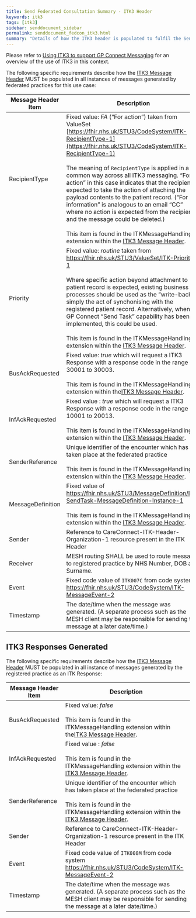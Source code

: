 ```yaml
---
title: Send Federated Consultation Summary - ITK3 Header
keywords: itk3
tags: [itk3]
sidebar: senddocument_sidebar
permalink: senddocument_fedcon_itk3.html
summary: "Details of how the ITK3 header is populated to fulfil the Send Federated Consultation use case"
---
```


Please refer to [Using ITK3 to support GP Connect Messaging](integration_itk3.html) for an overview of the use of ITK3 in this context.

The following specific requirements describe how the [ITK3 Message Header](https://fhir.nhs.uk/STU3/StructureDefinition/ITK-MessageHeader-2) MUST be populated in all instances of messages generated by federated practices for this use case:


| Message Header Item |	Description |
| ------------------- | ------------ |
| RecipientType | Fixed value: *FA* (“For action”) taken from ValueSet [https://fhir.nhs.uk/STU3/CodeSystem/ITK-RecipientType-1](https://fhir.nhs.uk/STU3/CodeSystem/ITK-RecipientType-1) <br/>  <br/>  The meaning of `RecipientType` is applied in a common way across all ITK3 messaging.  “For action” in this case indicates that the recipient is expected to take the action of attaching the payload contents to the patient record. (“For information” is analogous to an email “CC” where no action is expected from the recipient, and the message could be deleted.) <br/>  <br/>  This item is found in the ITKMessageHandling extension within the [ITK3 Message Header](https://fhir.nhs.uk/STU3/StructureDefinition/ITK-MessageHeader-2). |
|Priority |	Fixed value: *routine* taken from https://fhir.nhs.uk/STU3/ValueSet/ITK-Priority-1 <br/>  <br/>  Where specific action beyond attachment to patient record is expected, existing business processes should be used as the “write-back” is simply the act of synchonising with the registered patient record. Alternatively, when the GP Connect “Send Task” capability has been implemented, this could be used. <br/>  <br/>  This item is found in the ITKMessageHandling extension within the [ITK3 Message Header](https://fhir.nhs.uk/STU3/StructureDefinition/ITK-MessageHeader-2). |
| BusAckRequested |	Fixed value: *true* which will request a ITK3 Response with a response code in the range 30001 to 30003. <br/>  <br/>  This item is found in the ITKMessageHandling extension within the[ITK3 Message Header](https://fhir.nhs.uk/STU3/StructureDefinition/ITK-MessageHeader-2). |
| InfAckRequested |Fixed value : *true* which will request a ITK3 Response with a response code in the range 10001 to 20013. <br/>  <br/>  This item is found in the ITKMessageHandling extension within the [ITK3 Message Header](https://fhir.nhs.uk/STU3/StructureDefinition/ITK-MessageHeader-2). |
| SenderReference |	Unique identifier of the encounter which has taken place at the federated practice  <br/>  <br/>   This item is found in the ITKMessageHandling extension within the [ITK3 Message Header](https://fhir.nhs.uk/STU3/StructureDefinition/ITK-MessageHeader-2). |
| MessageDefinition | Fixed value of https://fhir.nhs.uk/STU3/MessageDefinition/ITK-SendTask-MessageDefinition-Instance-1 <br/>  <br/> This item is found in the ITKMessageHandling extension within the [ITK3 Message Header](https://fhir.nhs.uk/STU3/StructureDefinition/ITK-MessageHeader-2). |
| Sender | Reference to CareConnect-ITK-Header-Organization-1 resource present in the ITK Header |
| Receiver | MESH routing SHALL be used to route message to registered practice by NHS Number, DOB and Surname. |
| Event | Fixed code value of `ITK007C` from code system https://fhir.nhs.uk/STU3/CodeSystem/ITK-MessageEvent-2 |
| Timestamp	| The date/time when the message was generated. (A separate process such as the MESH client may be responsible for sending the message at a later date/time.) |


## ITK3 Responses Generated ##

The following specific requirements describe how the [ITK3 Message Header](https://fhir.nhs.uk/STU3/StructureDefinition/ITK-MessageHeader-2) MUST be populated in all instance of messages generated by the registered practice as an ITK Response:

| Message Header Item |	Description |
| ------------------- | ------------ |
| BusAckRequested |	Fixed value: *false* <br/>  <br/>  This item is found in the ITKMessageHandling extension within the[ITK3 Message Header](https://fhir.nhs.uk/STU3/StructureDefinition/ITK-MessageHeader-2). |
| InfAckRequested |Fixed value : *false* <br/>  <br/>  This item is found in the ITKMessageHandling extension within the [ITK3 Message Header](https://fhir.nhs.uk/STU3/StructureDefinition/ITK-MessageHeader-2). |
| SenderReference |	Unique identifier of the encounter which has taken place at the federated practice  <br/>  <br/>   This item is found in the ITKMessageHandling extension within the [ITK3 Message Header](https://fhir.nhs.uk/STU3/StructureDefinition/ITK-MessageHeader-2). |
| Sender | Reference to CareConnect-ITK-Header-Organization-1 resource present in the ITK Header |
| Event | Fixed code value of `ITK008M` from code system https://fhir.nhs.uk/STU3/CodeSystem/ITK-MessageEvent-2 |
| Timestamp	| The date/time when the message was generated. (A separate process such as the MESH client may be responsible for sending the message at a later date/time.) |